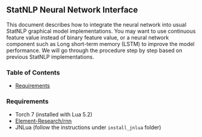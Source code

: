 ## StatNLP Neural Network Interface

This document describes how to integrate the neural network into usual StatNLP graphical model implementations. You may want to use continuous feature value instead of binary feature value, or a neural network component such as Long short-term memory (LSTM) to improve the model performance. We will go through the procedure step by step based on previous StatNLP implementations.


### Table of Contents
- [Requirements](#requirements)

### Requirements
* Torch 7 (installed with Lua 5.2)
* [Element-Research/rnn](https://github.com/Element-Research/rnn)
* JNLua (follow the instructions under `install_jnlua` folder)
